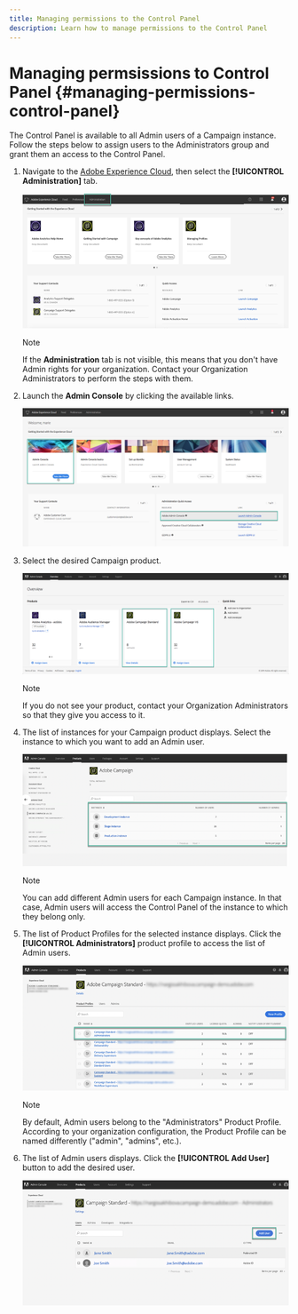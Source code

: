 ```yaml
---
title: Managing permissions to the Control Panel
description: Learn how to manage permissions to the Control Panel
---
```


# Managing permsissions to Control Panel {#managing-permissions-control-panel}

The Control Panel is available to all Admin users of a Campaign instance. Follow the steps below to assign users to the Administrators group and grant them an access to the Control Panel.

1. Navigate to the [Adobe Experience Cloud](https://amc.experiencecloud.adobe.com/exc-content/login.html), then select the **[!UICONTROL Administration]** tab.

    ![](assets/control_panel_add_user1.png)

    >[!NOTE]
    >
    If the <b>Administration</b> tab is not visible, this means that you don't have Admin rights for your organization. Contact your Organization Administrators to perform the steps with them.

1. Launch the **Admin Console** by clicking the available links.

    ![](assets/control_panel_admin1.png)

1. Select the desired Campaign product.

    ![](assets/control_panel_add_user3.png)

    >[!NOTE]
    >
    If you do not see your product, contact your Organization Administrators so that they give you access to it.

1. The list of instances for your Campaign product displays. Select the instance to which you want to add an Admin user.

    ![](assets/control_panel_add_user4.png)

    >[!NOTE]
    >
    >You can add different Admin users for each Campaign instance. In that case, Admin users will access the Control Panel of the instance to which they belong only.

1. The list of Product Profiles for the selected instance displays. Click the **[!UICONTROL Administrators]** product profile to access the list of Admin users.

    ![](assets/control_panel_add_user_5.png)

    >[!NOTE]
    >
    >By default, Admin users belong to the "Administrators" Product Profile. According to your organization configuration, the Product Profile can be named differently ("admin", "admins", etc.).

1. The list of Admin users displays. Click the **[!UICONTROL Add User]** button to add the desired user.

    ![](assets/control_panel_add_user_6.png)
